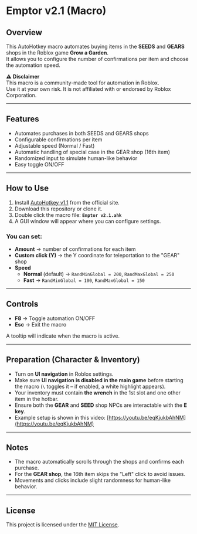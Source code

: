 # Emptor v2.1 (Macro)

## Overview

This AutoHotkey macro automates buying items in the **SEEDS** and **GEARS** shops in the Roblox game **Grow a Garden**.  
It allows you to configure the number of confirmations per item and choose the automation speed.

⚠️ **Disclaimer**  
This macro is a community-made tool for automation in Roblox.  
Use it at your own risk. It is not affiliated with or endorsed by Roblox Corporation.

---

## Features

- Automates purchases in both SEEDS and GEARS shops  
- Configurable confirmations per item  
- Adjustable speed (Normal / Fast)  
- Automatic handling of special case in the GEAR shop (16th item)  
- Randomized input to simulate human-like behavior  
- Easy toggle ON/OFF  

---

## How to Use

1. Install [AutoHotkey v1.1](https://www.autohotkey.com/) from the official site.  
2. Download this repository or clone it.  
3. Double click the macro file: **`Emptor v2.1.ahk`**  
4. A GUI window will appear where you can configure settings.  

### You can set:
- **Amount** → number of confirmations for each item  
- **Custom click (Y)** → the Y coordinate for teleportation to the "GEAR" shop  
- **Speed**  
  - **Normal** (default) → `RandMinGlobal = 200`, `RandMaxGlobal = 250`  
  - **Fast** → `RandMinGlobal = 100`, `RandMaxGlobal = 150`  

---

## Controls

- **F8** → Toggle automation ON/OFF  
- **Esc** → Exit the macro  

A tooltip will indicate when the macro is active.  

---

## Preparation (Character & Inventory)

- Turn on **UI navigation** in Roblox settings.  
- Make sure **UI navigation is disabled in the main game** before starting the macro (`\` toggles it – if enabled, a white highlight appears).  
- Your inventory must contain **the wrench** in the 1st slot and one other item in the hotbar. 
- Ensure both the **GEAR** and **SEED** shop NPCs are interactable with the **E key**.  
- Example setup is shown in this video: [https://youtu.be/eqKjukbAhNM](https://youtu.be/eqKjukbAhNM)  

---

## Notes

- The macro automatically scrolls through the shops and confirms each purchase.  
- For the **GEAR shop**, the 16th item skips the "Left" click to avoid issues.  
- Movements and clicks include slight randomness for human-like behavior.  

---

## License

This project is licensed under the [MIT License](LICENSE).  
